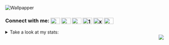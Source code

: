 ![Wallpapper](https://raw.githubusercontent.com/MouseOnTheKeys/mouse/gh-pages/static/img/bilboard.png?token=ALOTUPNV6EJJ6JF7MEXEMRS7YFBYK)

<p align="left">
<h3>Connect with me:
<a href="https://nenadbubalo.com/" target="blank"><img align="center" src="https://cdn.jsdelivr.net/npm/simple-icons@3.0.1/icons/icloud.svg" alt="website" height="20" width="30" /></a>  
<a href="https://github.com/MouseOnTheKeys" target="blank"><img align="center" src="https://cdn.jsdelivr.net/npm/simple-icons@3.0.1/icons/github.svg" alt="github" height="20" width="30" /></a>  
<a href="https://dev.to/mouseonthekeys" target="blank"><img align="center" src="https://cdn.jsdelivr.net/npm/simple-icons@3.0.1/icons/dev-dot-to.svg" alt="mouseonthekeys" height="20" width="30" /></a>
<a href="https://stackoverflow.com/users/11832202" target="blank"><img align="center" src="https://cdn.jsdelivr.net/npm/simple-icons@3.0.1/icons/stackoverflow.svg" alt="11832202" height="20" width="30" /></a>
<a href="https://www.xing.com/profile/Nenad_Bubalo/" target="blank"><img align="center" src="https://cdn.jsdelivr.net/npm/simple-icons@3.0.1/icons/xing.svg" alt="xing" height="20" width="30" /></a>
<a href="https://fb.com/nenad.bubalo" target="blank"><img align="center" src="https://cdn.jsdelivr.net/npm/simple-icons@3.0.1/icons/facebook.svg" alt="nenad.bubalo" height="20" width="30" /></a></h3>
  


<details>
<summary>Take a look at my stats:</summary>
<br>
<img src="https://github-readme-stats.vercel.app/api?username=MouseOnTheKeys&show_icons=true&theme=material-palenight">
</details>

<img align="right" src="https://profile-counter.glitch.me/MouseOnTheKeys/count.svg">

<!--
**MouseOnTheKeys/MouseOnTheKeys** is a ✨ _special_ ✨ repository because its `README.md` (this file) appears on your GitHub profile.


<p align="left"><h3 align="left">Languages and Tools:
<a href="https://www.python.org" target="_blank"> <img src="https://devicons.github.io/devicon/devicon.git/icons/python/python-original.svg" alt="python" width="30" height="30"/> </a> 
<a href="https://www.scala-lang.org" target="_blank"> <img src="https://devicons.github.io/devicon/devicon.git/icons/scala/scala-original-wordmark.svg" alt="scala" width="30" height="30"/> </a> 
<a href="https://www.cprogramming.com/" target="_blank"> <img src="https://devicons.github.io/devicon/devicon.git/icons/c/c-original.svg" alt="c" width="30" height="30"/> </a> 
<a href="https://scikit-learn.org/" target="_blank"> <img src="https://upload.wikimedia.org/wikipedia/commons/0/05/Scikit_learn_logo_small.svg" alt="scikit_learn" width="30" height="30"/> </a> 
<a href="https://hadoop.apache.org/" target="_blank"> <img src="https://www.vectorlogo.zone/logos/apache_hadoop/apache_hadoop-icon.svg" alt="hadoop" width="30" height="30"/> </a> 
<a href="https://www.postgresql.org" target="_blank"> <img src="https://devicons.github.io/devicon/devicon.git/icons/postgresql/postgresql-original-wordmark.svg" alt="postgresql" width="30" height="30"/> </a> 
<a href="https://www.mysql.com/" target="_blank"> <img src="https://devicons.github.io/devicon/devicon.git/icons/mysql/mysql-original-wordmark.svg" alt="mysql" width="30" height="30"/> </a> 
<a href="https://www.sqlite.org/" target="_blank"> <img src="https://www.vectorlogo.zone/logos/sqlite/sqlite-icon.svg" alt="sqlite" width="30" height="30"/> </a>
<a href="https://www.djangoproject.com/" target="_blank"> <img src="https://devicons.github.io/devicon/devicon.git/icons/django/django-original.svg" alt="django" width="30" height="30"/> </a> 
<a href="https://flask.palletsprojects.com/" target="_blank"> <img src="https://www.vectorlogo.zone/logos/pocoo_flask/pocoo_flask-icon.svg" alt="flask" width="30" height="30"/> </a> 
<a href="https://www.linux.org/" target="_blank"> <img src="https://devicons.github.io/devicon/devicon.git/icons/linux/linux-original.svg" alt="linux" width="30" height="30"/> </a> 
<a href="https://git-scm.com/" target="_blank"> <img src="https://www.vectorlogo.zone/logos/git-scm/git-scm-icon.svg" alt="git" width="30" height="30"/> </a> 
<a href="https://www.w3schools.com/css/" target="_blank"> <img src="https://devicons.github.io/devicon/devicon.git/icons/css3/css3-original-wordmark.svg" alt="css3" width="30" height="30"/> </a> 
<a href="https://www.w3.org/html/" target="_blank"> <img src="https://devicons.github.io/devicon/devicon.git/icons/html5/html5-original-wordmark.svg" alt="html5" width="30" height="30"/> </a> 
<a href="https://jekyllrb.com/" target="_blank"> <img src="https://www.vectorlogo.zone/logos/jekyllrb/jekyllrb-icon.svg" alt="jekyll" width="30" height="30"/> </a> 
<a href="https://cloud.google.com" target="_blank"> <img src="https://www.vectorlogo.zone/logos/google_cloud/google_cloud-icon.svg" alt="gcp" width="30" height="30"/> </a> 
<a href="https://www.docker.com/" target="_blank"> <img src="https://devicons.github.io/devicon/devicon.git/icons/docker/docker-original-wordmark.svg" alt="docker" width="30" height="30"/> </a> 
<a href="https://www.mathworks.com/" target="_blank"> <img src="https://raw.githubusercontent.com/simple-icons/simple-icons/master/icons/mathworks.svg" alt="matlab" width="30" height="30"/> </a> </h3>

Here are some ideas to get you started:

- 🔭 I’m currently working on ...
- 🌱 I’m currently learning ...
- 👯 I’m looking to collaborate on ...
- 🤔 I’m looking for help with ...
- 💬 Ask me about ...
- 📫 How to reach me: ...
- 😄 Pronouns: ...
- ⚡ Fun fact: ...
-->
